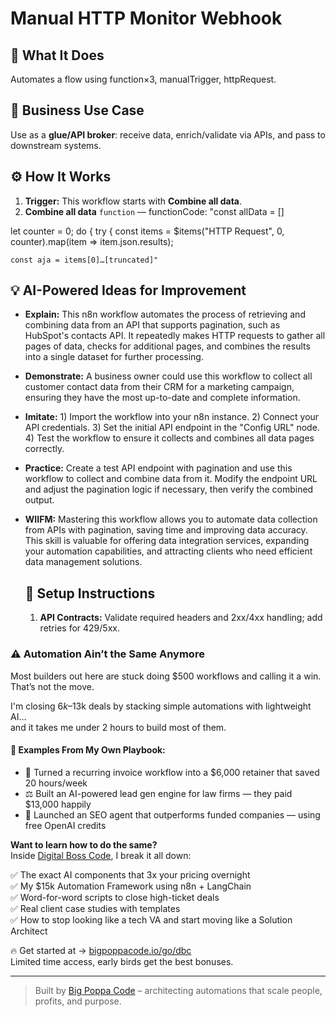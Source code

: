 # Manual HTTP Monitor Webhook
  ## 🚀 What It Does
  Automates a flow using function×3, manualTrigger, httpRequest.
  
  ## 💼 Business Use Case
  Use as a **glue/API broker**: receive data, enrich/validate via APIs, and pass to downstream systems.
  
  ## ⚙️ How It Works
  1. **Trigger:** This workflow starts with **Combine all data**.
  2. **Combine all data** `function` — functionCode: "const allData = []

let counter = 0;
do {
  try {
    const items = $items("HTTP Request", 0, counter).map(item => item.json.results);
                    
    const aja = items[0]…[truncated]"
  
  ## 💡 AI-Powered Ideas for Improvement
  - **Explain:** This n8n workflow automates the process of retrieving and combining data from an API that supports pagination, such as HubSpot's contacts API. It repeatedly makes HTTP requests to gather all pages of data, checks for additional pages, and combines the results into a single dataset for further processing.

- **Demonstrate:** A business owner could use this workflow to collect all customer contact data from their CRM for a marketing campaign, ensuring they have the most up-to-date and complete information.

- **Imitate:** 1) Import the workflow into your n8n instance. 2) Connect your API credentials. 3) Set the initial API endpoint in the "Config URL" node. 4) Test the workflow to ensure it collects and combines all data pages correctly.

- **Practice:** Create a test API endpoint with pagination and use this workflow to collect and combine data from it. Modify the endpoint URL and adjust the pagination logic if necessary, then verify the combined output.

- **WIIFM:** Mastering this workflow allows you to automate data collection from APIs with pagination, saving time and improving data accuracy. This skill is valuable for offering data integration services, expanding your automation capabilities, and attracting clients who need efficient data management solutions.
  
  ## 🔧 Setup Instructions
  1. **API Contracts:** Validate required headers and 2xx/4xx handling; add retries for 429/5xx.
  
### ⚠️ Automation Ain’t the Same Anymore

Most builders out here are stuck doing $500 workflows and calling it a win.  
That’s not the move.  

I'm closing $6k–$13k deals by stacking simple automations with lightweight AI...  
and it takes me under 2 hours to build most of them.

#### 🧠 Examples From My Own Playbook:
- 🔁 Turned a recurring invoice workflow into a $6,000 retainer that saved 20 hours/week  
- ⚖️ Built an AI-powered lead gen engine for law firms — they paid $13,000 happily  
- 🚀 Launched an SEO agent that outperforms funded companies — using free OpenAI credits  

**Want to learn how to do the same?**  
Inside [Digital Boss Code](https://bigpoppacode.io/go/dbc), I break it all down:

✅ The exact AI components that 3x your pricing overnight  
✅ My $15k Automation Framework using n8n + LangChain  
✅ Word-for-word scripts to close high-ticket deals  
✅ Real client case studies with templates  
✅ How to stop looking like a tech VA and start moving like a Solution Architect  

🔥 Get started at → [bigpoppacode.io/go/dbc](https://bigpoppacode.io/go/dbc)  
Limited time access, early birds get the best bonuses.

---
> Built by [Big Poppa Code](https://bigpoppacode.io) – architecting automations that scale people, profits, and purpose.
  